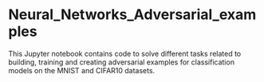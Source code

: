 # Neural_Networks_Adversarial_examples
This Jupyter notebook contains code to solve  different tasks related to building, training and creating adversarial examples for classification models on the MNIST and CIFAR10 datasets.
